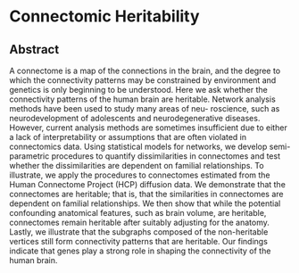 # Connectomic Heritability

## Abstract

A connectome is a map of the connections in the brain, and the degree to which the connectivity patterns may be constrained by environment and genetics is only beginning to be understood. Here we ask whether the connectivity patterns of the human brain are heritable. Network analysis methods have been used to study many areas of neu- roscience, such as neurodevelopment of adolescents and neurodegenerative diseases. However, current analysis methods are sometimes insufficient due to either a lack of interpretability or assumptions that are often violated in connectomics data. Using statistical models for networks, we develop semi-parametric procedures to quantify dissimilarities in connectomes and test whether the dissimilarities are dependent on familial relationships. To illustrate, we apply the procedures to connectomes estimated from the Human Connectome Project (HCP) diffusion data. We demonstrate that the connectomes are heritable; that is, that the similarities in connectomes are dependent on familial relationships. We then show that while the potential confounding anatomical features, such as brain volume, are heritable, connectomes remain heritable after suitably adjusting for the anatomy. Lastly, we illustrate that the subgraphs composed of the non-heritable vertices still form connectivity patterns that are heritable. Our findings indicate that genes play a strong role in shaping the connectivity of the human brain.

